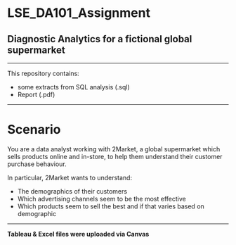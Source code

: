 # LSE_DA101_Assignment
## Diagnostic Analytics for a fictional global supermarket

-------------------------

This repository contains:

- some extracts from SQL analysis (.sql)
- Report (.pdf)

-------------------------

# Scenario

You are a data analyst working with 2Market, a global supermarket which sells products online and in-store, to help them understand their customer purchase behaviour. 

In particular, 2Market wants to understand:

- The demographics of their customers 
- Which advertising channels seem to be the most effective
- Which products seem to sell the best and if that varies based on demographic

-------------------------

**Tableau & Excel files were uploaded via Canvas**
